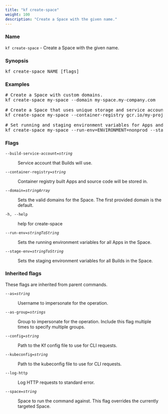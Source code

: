 ```yaml
---
title: "kf create-space"
weight: 100
description: "Create a Space with the given name."
---
```

### Name

<code translate="no">kf create-space</code> - Create a Space with the given name.

### Synopsis

<pre translate="no">kf create-space NAME [flags]</pre>

### Examples

<pre translate="no">
# Create a Space with custom domains.
kf create-space my-space --domain my-space.my-company.com

# Create a Space that uses unique storage and service accounts.
kf create-space my-space --container-registry gcr.io/my-project --build-service-account myserviceaccount

# Set running and staging environment variables for Apps and Builds.
kf create-space my-space --run-env=ENVIRONMENT=nonprod --stage-env=ENVIRONMENT=nonprod,JDK_VERSION=8
</pre>

### Flags

<dl>
<dt><code translate="no">--build-service-account=<var translate="no">string</var></code></dt>
<dd><p>Service account that Builds will use.</p>
</dd>
<dt><code translate="no">--container-registry=<var translate="no">string</var></code></dt>
<dd><p>Container registry built Apps and source code will be stored in.</p>
</dd>
<dt><code translate="no">--domain=<var translate="no">stringArray</var></code></dt>
<dd><p>Sets the valid domains for the Space. The first provided domain is the default.</p>
</dd>
<dt><code translate="no">-h, --help</code></dt>
<dd><p>help for create-space</p>
</dd>
<dt><code translate="no">--run-env=<var translate="no">stringToString</var></code></dt>
<dd><p>Sets the running environment variables for all Apps in the Space.</p>
</dd>
<dt><code translate="no">--stage-env=<var translate="no">stringToString</var></code></dt>
<dd><p>Sets the staging environment variables for all Builds in the Space.</p>
</dd>
</dl>


### Inherited flags

These flags are inherited from parent commands.

<dl>
<dt><code translate="no">--as=<var translate="no">string</var></code></dt>
<dd><p>Username to impersonate for the operation.</p>
</dd>
<dt><code translate="no">--as-group=<var translate="no">strings</var></code></dt>
<dd><p>Group to impersonate for the operation. Include this flag multiple times to specify multiple groups.</p>
</dd>
<dt><code translate="no">--config=<var translate="no">string</var></code></dt>
<dd><p>Path to the Kf config file to use for CLI requests.</p>
</dd>
<dt><code translate="no">--kubeconfig=<var translate="no">string</var></code></dt>
<dd><p>Path to the kubeconfig file to use for CLI requests.</p>
</dd>
<dt><code translate="no">--log-http</code></dt>
<dd><p>Log HTTP requests to standard error.</p>
</dd>
<dt><code translate="no">--space=<var translate="no">string</var></code></dt>
<dd><p>Space to run the command against. This flag overrides the currently targeted Space.</p>
</dd>
</dl>


